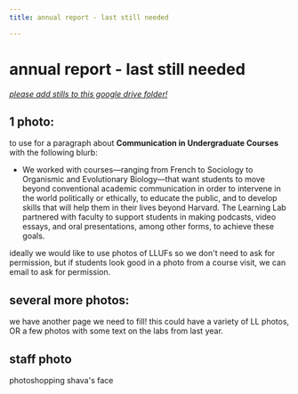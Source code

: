 ```yaml
---
title: annual report - last still needed

---
```


# annual report - last still needed

*[please add stills to this google drive folder!](https://drive.google.com/drive/folders/1x0i_N3zvam10AE__USuXjK4C326u8YJN)*

## 1 photo:
to use for a paragraph about **Communication in Undergraduate Courses** with the following blurb:
* We worked with courses—ranging from French to Sociology to Organismic and Evolutionary Biology—that want students to move beyond conventional academic communication in order to intervene in the world politically or ethically, to educate the public, and to develop skills that will help them in their lives beyond Harvard. The Learning Lab partnered with faculty to support students in making podcasts, video essays, and oral presentations, among other forms, to achieve these goals.


ideally we would like to use photos of LLUFs so we don't need to ask for permission, but if students look good in a photo from a course visit, we can email to ask for permission.

## several more photos:
we have another page we need to fill! this could have a variety of LL photos, OR a few photos with some text on the labs from last year.

## staff photo
photoshopping shava's face